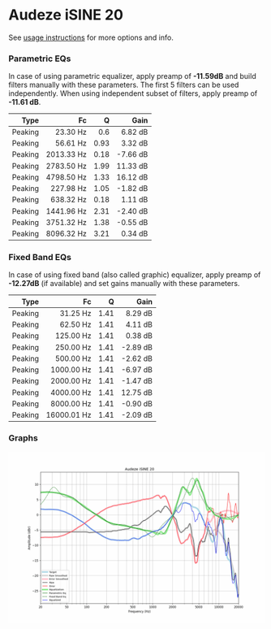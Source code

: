 # Audeze iSINE 20
See [usage instructions](https://github.com/jaakkopasanen/AutoEq#usage) for more options and info.

### Parametric EQs
In case of using parametric equalizer, apply preamp of **-11.59dB** and build filters manually
with these parameters. The first 5 filters can be used independently.
When using independent subset of filters, apply preamp of **-11.61 dB**.

| Type    | Fc         |    Q | Gain     |
|--------:|-----------:|-----:|---------:|
| Peaking | 23.30 Hz   | 0.6  | 6.82 dB  |
| Peaking | 56.61 Hz   | 0.93 | 3.32 dB  |
| Peaking | 2013.33 Hz | 0.18 | -7.66 dB |
| Peaking | 2783.50 Hz | 1.99 | 11.33 dB |
| Peaking | 4798.50 Hz | 1.33 | 16.12 dB |
| Peaking | 227.98 Hz  | 1.05 | -1.82 dB |
| Peaking | 638.32 Hz  | 0.18 | 1.11 dB  |
| Peaking | 1441.96 Hz | 2.31 | -2.40 dB |
| Peaking | 3751.32 Hz | 1.38 | -0.55 dB |
| Peaking | 8096.32 Hz | 3.21 | 0.34 dB  |

### Fixed Band EQs
In case of using fixed band (also called graphic) equalizer, apply preamp of **-12.27dB**
(if available) and set gains manually with these parameters.

| Type    | Fc          |    Q | Gain     |
|--------:|------------:|-----:|---------:|
| Peaking | 31.25 Hz    | 1.41 | 8.29 dB  |
| Peaking | 62.50 Hz    | 1.41 | 4.11 dB  |
| Peaking | 125.00 Hz   | 1.41 | 0.38 dB  |
| Peaking | 250.00 Hz   | 1.41 | -2.89 dB |
| Peaking | 500.00 Hz   | 1.41 | -2.62 dB |
| Peaking | 1000.00 Hz  | 1.41 | -6.97 dB |
| Peaking | 2000.00 Hz  | 1.41 | -1.47 dB |
| Peaking | 4000.00 Hz  | 1.41 | 12.75 dB |
| Peaking | 8000.00 Hz  | 1.41 | -0.90 dB |
| Peaking | 16000.01 Hz | 1.41 | -2.09 dB |

### Graphs
![](./Audeze%20iSINE%2020.png)